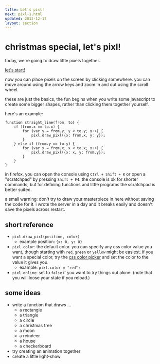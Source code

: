 ```yaml
---
title: Let's pixl!
next: pixl-1.html
updated: 2013-12-17
layout: section
---
```


# christmas special, let's pixl!

today, we're going to draw little pixels together.

[let's start!](http://pixl.papill0n.org)

now you can place pixels on the screen by clicking somewhere. you can
move around using the arrow keys and zoom in and out using the scroll
wheel.

these are just the basics, the fun begins when you write some javascript
to create some bigger shapes, rather than clicking them together
yourself.

here's an example:

    function straight_line(from, to) {
        if (from.x == to.x) {
            for (var y = from.y; y < to.y; y++) {
                pixl.draw_pixl({x: from.x, y: y});
            }
        } else if (from.y == to.y) {
            for (var x = from.x; x < to.x; x++) {
                pixl.draw_pixl({x: x, y: from.y});
            }
        }
    }

in firefox, you can open the console using `Ctrl + Shift + K` or open a
"scratchpad" by pressing `Shift + F4`. the console is ok for shorter
commands, but for defining functions and little programs the scratchpad
is better suited.

a small warning: don't try to draw your masterpiece in here without
saving the code for it. i wrote the server in a day and it breaks easily
and doesn't save the pixels across restart.

## short reference

* `pixl.draw_pixl(position, color)`
    - example position: `{x: 0, y: 0}`
* `pixl.color`: the default color. you can specify any css color value
  you want, though starting with `red`, `green` or `yellow` might be
  easiest. if you want a special color, try the [css color picker][] and
  set the color to the value it gives you.
    - example: `pixl.color = "red";`
* `pixl.online`: set to `false` if you want to try things out alone.
  (note that you will loose your state if you reload.)

[css color picker]: http://csscolorpicker.com/

## some ideas

* write a function that draws ...
    - a rectangle
    - a triangle
    - a circle
    - a christmas tree
    - a moon
    - a reindeer
    - a house
    - a checkerboard
* try creating an animation together
* create a little light-show
